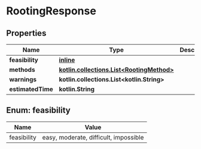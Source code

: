 
# RootingResponse

## Properties
| Name | Type | Description | Notes |
| ------------ | ------------- | ------------- | ------------- |
| **feasibility** | [**inline**](#Feasibility) |  |  [optional] |
| **methods** | [**kotlin.collections.List&lt;RootingMethod&gt;**](RootingMethod.md) |  |  [optional] |
| **warnings** | **kotlin.collections.List&lt;kotlin.String&gt;** |  |  [optional] |
| **estimatedTime** | **kotlin.String** |  |  [optional] |


<a id="Feasibility"></a>
## Enum: feasibility
| Name | Value |
| ---- | ----- |
| feasibility | easy, moderate, difficult, impossible |



